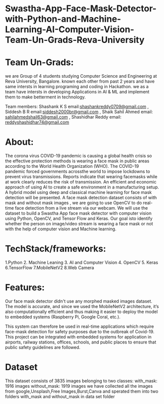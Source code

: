 # Swastha-App-Face-Mask-Detector-with-Python-and-Machine-Learning-AI-Computer-Vision-Team-Un-Grads-Reva-University
# Team Un-Grads:
we are Group of 4 students studying Computer Science and Engineering at Reva University, Bangalore. known each other from past 2 years and have same intersts in learning programing and coding in Hackathon. we as a team have intersts in developing Applications in AI & ML and implement them to make betterment in  technology.

Team members:
Shashank K S email:shashankreddy0709@gmail.com ,  Siddesh B R email:siddesh2000br@gmail.com ,                  Shaik Sahil Ahmed email: sahilahmedshail63@gmail.com , Shashidhar Reddy email: reddyshashidhar74@gmail.com

# About:
The corona virus COVID-19 pandemic is causing a global health crisis so the effective protection methods is wearing a face mask in public areas according to the World Health Organization (WHO). The COVID-19 pandemic forced governments acrossthe world to impose lockdowns to prevent virus transmissions. Reports indicate that wearing facemasks while at work clearly reduces the risk of transmission. An efficient and economic approach of using AI to create a safe environment in a manufacturing setup. A hybrid model using deep and classical machine learning for face mask detection will be presented. A face mask detection dataset consists of with mask and without mask images , we are going to use OpenCV to do real-time face detection from a live stream via our webcam. We will use the dataset to build a Swastha App face mask detector with computer vision using Python, OpenCV, and Tensor Flow and Keras. Our goal isto identify whether the person on image/video stream is wearing a face mask or not with the help of computer vision and Machine learning.
# TechStack/frameworks:
  1.Python 
  2. Machine Leaning 
  3. AI and Computer Vision
  4. OpenCV
  5. Keras
  6.TensorFlow
  7.MobileNetV2
  8.Web Camera
# Features:
Our face mask detector didn't use any morphed masked images dataset. The model is accurate, and since we used the MobileNetV2 architecture, it’s also computationally efficient and thus making it easier to deploy the model to embedded systems (Raspberry Pi, Google Coral, etc.).

This system can therefore be used in real-time applications which require face-mask detection for safety purposes due to the outbreak of Covid-19. This project can be integrated with embedded systems for application in airports, railway stations, offices, schools, and public places to ensure that public safety guidelines are followed.
# Dataset
This dataset consists of 3835 images belonging to two classes:
with_mask: 1916 images
without_mask: 1919 images
we have collected all the images from google,Unsplash,Free Images,Burst,Canva and sperated them into two folders with_mask and without_mask in data set  folder
